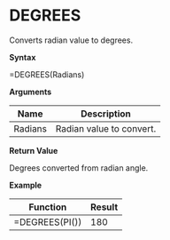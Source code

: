 # DEGREES

Converts radian value to degrees.

**Syntax**

=DEGREES(Radians)

**Arguments**

| Name    | Description              |
|---------|--------------------------|
| Radians | Radian value to convert. |

**Return Value**

Degrees converted from radian angle.

**Example**

| Function       | Result |
|----------------|--------|
| =DEGREES(PI()) | 180    |
